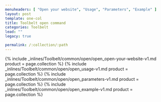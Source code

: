```yaml
---
menuheaders: [ "Open your website", "Usage", "Parameters", "Example" ]
layout: post
template: one-col
title: Toolbelt open command
categories: Toolbelt
lead: ""
legacy: true

permalink: /:collection/:path
---
```





<a href="#open-your-website"></a>{% include _inlines/Toolbelt/common/open/open_open-your-website-v1.md  product = page.collection %}
<a href="#usage"></a>{% include _inlines/Toolbelt/common/open/open_usage-v1.md  product = page.collection %}
<a href="#parameters"></a>{% include _inlines/Toolbelt/common/open/open_parameters-v1.md  product = page.collection %}
<a href="#example"></a>{% include _inlines/Toolbelt/common/open/open_example-v1.md  product = page.collection %}